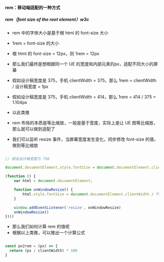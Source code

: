 #### rem：移动端适配的一种方式

##### rem（font size of the root element）w3c

- rem 中的字体大小是基于根 html 的 font-size 大小
- 1rem = font-size 的大小
- 根 html 的 font-size = 12px，则 1rem = 12px
- 那么我们最终是想根据同一个 UE 的宽度和内部元素的px，适配不同大小的屏幕
- 假如设计稿宽度是 375，手机 clientWidth = 375，那么 1rem = clientWidth / 设计稿宽度 = 1px
- 假如设计稿宽度是 375，手机 clientWidth = 414，那么 1rem = 414 / 375 = 1.104px
- 以此类推

- rem 布局的本质是等比缩放，一般是基于宽度，实际上是让 UE 图等比缩放，那么就可以做到适配了
- 我们可以监听 resize 事件，当屏幕宽度发生变化，同步修改 font-size 的值，做到等比缩放

```javascript

// 假设设计稿宽度为 750

document.documentElement.style.fontSize = document.documentElement.clientWidth / 750 + 'px'

(function () {
    var html = document.documentElement;

    function onWindowResize() {
        html.style.fontSize = document.documentElement.clientWidth / 750 + 'px';
    }

    window.addEventListener('resize', onWindowResize)
    onWindowResize()
})()

```


- 那么我们如何计算 rem 的值呢
- 根据以上类推，可以推出一个计算公式

```javascript

const px2rem = (px) => {
  return (px / clientWidth) * 100
}

```